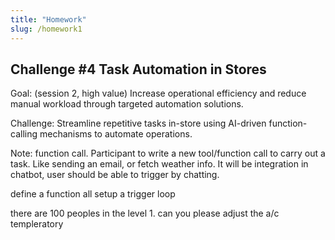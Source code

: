 ```yaml
---
title: "Homework"
slug: /homework1
---
```


## Challenge #4 Task Automation in Stores

Goal: (session 2, high value)
Increase operational efficiency and reduce manual workload through targeted automation solutions.

Challenge: 
Streamline repetitive tasks in-store using AI-driven function-calling mechanisms to automate operations.

Note: function call. Participant to write a new tool/function call to carry out a task. Like sending an email, or fetch weather info. It will be integration in chatbot, user should be able to trigger by chatting.


define a function all
setup a trigger loop

there are 100 peoples in the level 1. can you please adjust the a/c templeratory
